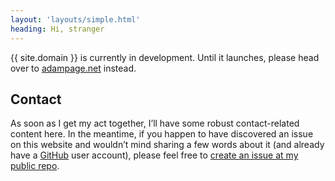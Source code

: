```yaml
---
layout: 'layouts/simple.html'
heading: Hi, stranger
---
```


{{ site.domain }} is currently in development.  Until it launches, please
head over to [adampage.net](http://adampage.net) instead.

## Contact

As soon as I get my act together, I’ll have some robust contact-related content
here.  In the meantime, if you happen to have discovered an issue on this
website and wouldn’t mind sharing a few words about it (and already have a
[GitHub](https://github.com/) user account), please feel free to [create an
issue at my public repo](https://github.com/adampage/adam.page/issues/new).
